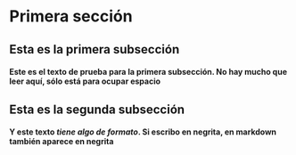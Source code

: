 Primera sección
===============

Esta es la primera subsección
-----------------------------

#### Este es el texto de prueba para la primera subsección. No hay mucho que leer aquí, sólo está para ocupar espacio

Esta es la segunda subsección
-----------------------------

#### Y este texto *tiene algo de formato*. **Si escribo en negrita**, en markdown también aparece en negrita
